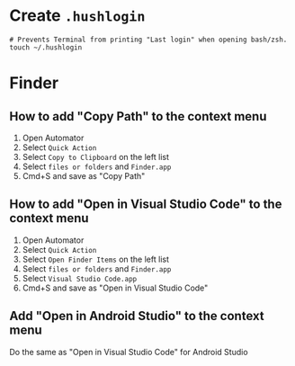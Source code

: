 # Create `.hushlogin`
```shell
# Prevents Terminal from printing "Last login" when opening bash/zsh.
touch ~/.hushlogin
```

# Finder
## How to add "Copy Path" to the context menu
1. Open Automator
2. Select `Quick Action`
3. Select `Copy to Clipboard` on the left list
4. Select `files or folders` and `Finder.app`
5. Cmd+S and save as "Copy Path"

## How to add "Open in Visual Studio Code" to the context menu
1. Open Automator
2. Select `Quick Action`
3. Select `Open Finder Items` on the left list
4. Select `files or folders` and `Finder.app`
5. Select `Visual Studio Code.app`
6. Cmd+S and save as "Open in Visual Studio Code"

## Add "Open in Android Studio" to the context menu
Do the same as "Open in Visual Studio Code" for Android Studio
